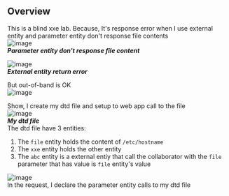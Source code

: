 ## Overview  
This is a blind xxe lab. Because, It's response error when I use external entíty and parameter entity don't response file contents  
![image](https://user-images.githubusercontent.com/22276823/127676629-5c9ca912-8675-4049-a9e7-07b6dc151f75.png)  
***Parameter entity don't response file content***  

![image](https://user-images.githubusercontent.com/22276823/127676728-693716b8-bf01-4bf0-b5e4-12345da9b0ac.png)  
***External entity return error***  

But out-of-band is OK  
![image](https://user-images.githubusercontent.com/22276823/127677125-036d3bd2-19bf-40ed-97c6-f21293c9f58b.png)  

Show, I create my dtd file and setup to web app call to the file  
![image](https://user-images.githubusercontent.com/22276823/127677284-b36476ee-b509-4a49-b72b-5069150ddeeb.png)  
***My dtd file***  
The dtd file have 3 entities:
1. The `file` entity holds the content of `/etc/hostname`  
2. The `xxe` entity holds the other entity  
3. The `abc` entity is a external entiy that call the collaborator with the `file` parameter that has value is `file` entity's value  

![image](https://user-images.githubusercontent.com/22276823/127677592-ec09e1d5-6d78-40e3-96e1-f50ccb0f2697.png)  
In the request, I declare the parameter entity calls to my dtd file  

